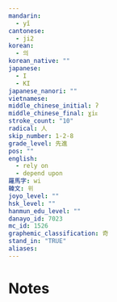 ```yaml
---
mandarin:
  - yǐ
cantonese:
  - ji2
korean:
  - 의
korean_native: ""
japanese:
  - I
  - KI
japanese_nanori: ""
vietnamese:
middle_chinese_initial: ʔ
middle_chinese_final: ɣiᴇ
stroke_count: "10"
radical: 人
skip_number: 1-2-8
grade_level: 先進
pos: ""
english:
  - rely on
  - depend upon
羅馬字: wi
韓文: 위
joyo_level: ""
hsk_level: ""
hanmun_edu_level: ""
danayo_id: 7023
mc_id: 1526
graphemic_classification: 奇
stand_in: "TRUE"
aliases:
---
```


# Notes
